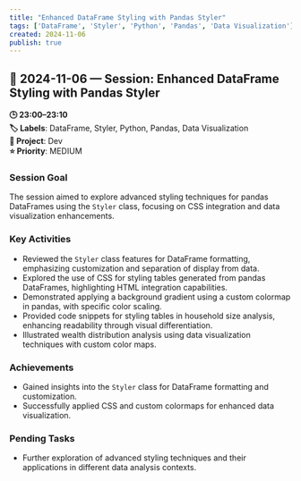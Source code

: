 ```yaml
---
title: "Enhanced DataFrame Styling with Pandas Styler"
tags: ['DataFrame', 'Styler', 'Python', 'Pandas', 'Data Visualization']
created: 2024-11-06
publish: true
---
```


## 📅 2024-11-06 — Session: Enhanced DataFrame Styling with Pandas Styler

**🕒 23:00–23:10**  
**🏷️ Labels**: DataFrame, Styler, Python, Pandas, Data Visualization  
**📂 Project**: Dev  
**⭐ Priority**: MEDIUM  


### Session Goal
The session aimed to explore advanced styling techniques for pandas DataFrames using the `Styler` class, focusing on CSS integration and data visualization enhancements.

### Key Activities
- Reviewed the `Styler` class features for DataFrame formatting, emphasizing customization and separation of display from data.
- Explored the use of CSS for styling tables generated from pandas DataFrames, highlighting HTML integration capabilities.
- Demonstrated applying a background gradient using a custom colormap in pandas, with specific color scaling.
- Provided code snippets for styling tables in household size analysis, enhancing readability through visual differentiation.
- Illustrated wealth distribution analysis using data visualization techniques with custom color maps.

### Achievements
- Gained insights into the `Styler` class for DataFrame formatting and customization.
- Successfully applied CSS and custom colormaps for enhanced data visualization.

### Pending Tasks
- Further exploration of advanced styling techniques and their applications in different data analysis contexts.
